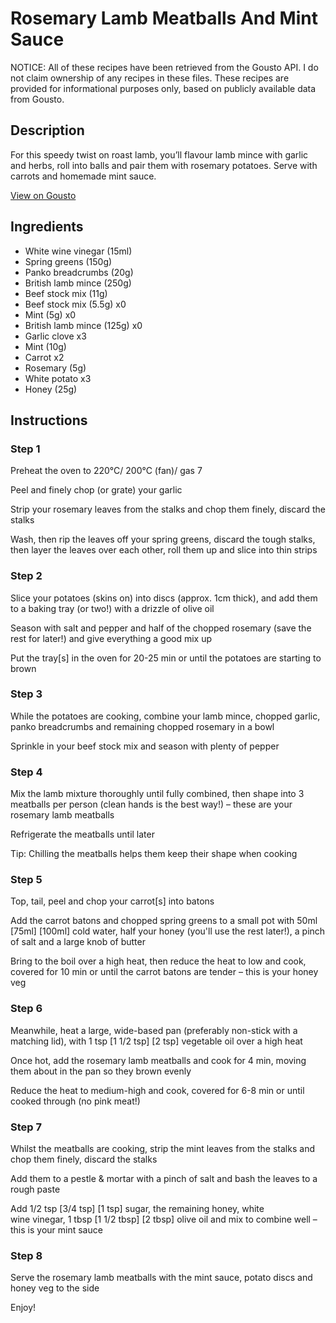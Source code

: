# Rosemary Lamb Meatballs And Mint Sauce

NOTICE: All of these recipes have been retrieved from the Gousto API. I do not claim ownership of any recipes in these files. These recipes are provided for informational purposes only, based on publicly available data from Gousto.

## Description

For this speedy twist on roast lamb, you’ll flavour lamb mince with garlic and herbs, roll into balls and pair them with rosemary potatoes. Serve with carrots and homemade mint sauce.

[View on Gousto](https://www.gousto.co.uk/recipes/cookbook/rosemary-lamb-meatballs-mint-sauce)

## Ingredients

- White wine vinegar (15ml)
- Spring greens (150g)
- Panko breadcrumbs (20g)
- British lamb mince (250g)
- Beef stock mix (11g)
- Beef stock mix (5.5g) x0
- Mint (5g) x0
- British lamb mince (125g) x0
- Garlic clove x3
- Mint (10g)
- Carrot x2
- Rosemary (5g)
- White potato x3
- Honey (25g)

## Instructions


### Step 1

Preheat the oven to 220°C/ 200°C (fan)/ gas 7

Peel and finely chop (or grate) your garlic

Strip your rosemary leaves from the stalks and chop them finely, discard the stalks

Wash, then rip the leaves off your spring greens, discard the tough stalks, then layer the leaves over each other, roll them up and slice into thin strips


### Step 2

Slice your potatoes (skins on) into discs (approx. 1cm thick), and add them to a baking tray (or two!) with a drizzle of olive oil

Season with salt and pepper and half of the chopped rosemary (save the rest for later!) and give everything a good mix up

Put the tray[s] in the oven for 20-25 min or until the potatoes are starting to brown


### Step 3

While the potatoes are cooking, combine your lamb mince, chopped garlic, panko breadcrumbs and remaining chopped rosemary in a bowl

Sprinkle in your beef stock mix and season with plenty of pepper


### Step 4

Mix the lamb mixture thoroughly until fully combined, then shape into 3 meatballs per person (clean hands is the best way!) – these are your rosemary lamb meatballs

Refrigerate the meatballs until later

Tip: Chilling the meatballs helps them keep their shape when cooking


### Step 5

Top, tail, peel and chop your carrot[s] into batons

Add the carrot batons and chopped spring greens to a small pot with 50ml <span class="text-purple">[75ml] </span><span class="text-danger">[100ml]</span> cold water, half your honey (you'll use the rest later!), a pinch of salt and a large knob of butter

Bring to the boil over a high heat, then reduce the heat to low and cook, covered for 10 min or until the carrot batons are tender – this is your honey veg


### Step 6

Meanwhile, heat a large, wide-based pan (preferably non-stick with a matching lid), with 1 tsp <span class="text-purple">[1 1/2 tsp]</span><span class="text-danger"> [2 tsp]</span> vegetable oil over a high heat

Once hot, add the rosemary lamb meatballs and cook for 4 min, moving them about in the pan so they brown evenly

Reduce the heat to medium-high and cook, covered for 6-8 min or until cooked through (no pink meat!)


### Step 7

Whilst the meatballs are cooking, strip the mint leaves from the stalks and chop them finely, discard the stalks

Add them to a pestle & mortar with a pinch of salt and bash the leaves to a rough paste

Add 1/2 tsp <span class="text-purple">[3/4 tsp]</span> <span class="text-danger">[1 tsp]</span> sugar, the remaining honey, white wine vinegar, 1 tbsp <span class="text-purple">[1 1/2 tbsp]</span> <span class="text-danger">[2 tbsp]</span> olive oil and mix to combine well – this is your mint sauce

### Step 8

Serve the rosemary lamb meatballs with the mint sauce, potato discs and honey veg to the side

Enjoy!

